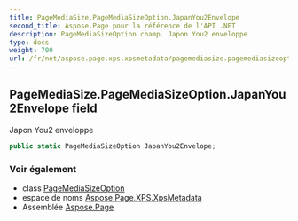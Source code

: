 ```yaml
---
title: PageMediaSize.PageMediaSizeOption.JapanYou2Envelope
second_title: Aspose.Page pour la référence de l'API .NET
description: PageMediaSizeOption champ. Japon You2 enveloppe
type: docs
weight: 700
url: /fr/net/aspose.page.xps.xpsmetadata/pagemediasize.pagemediasizeoption/japanyou2envelope/
---
```

## PageMediaSize.PageMediaSizeOption.JapanYou2Envelope field

Japon You2 enveloppe

```csharp
public static PageMediaSizeOption JapanYou2Envelope;
```

### Voir également

* class [PageMediaSizeOption](../)
* espace de noms [Aspose.Page.XPS.XpsMetadata](../../pagemediasize.pagemediasizeoption/)
* Assemblée [Aspose.Page](../../../)


